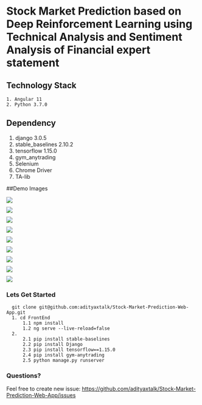 # Stock Market Prediction based on Deep Reinforcement Learning using Technical Analysis and Sentiment Analysis of Financial expert statement

## Technology Stack
    1. Angular 11
    2. Python 3.7.0
    
## Dependency
   1. django 3.0.5
   2. stable_baselines 2.10.2
   3. tensorflow 1.15.0
   4. gym_anytrading
   5. Selenium 
   6. Chrome Driver
   7. TA-lib

##Demo Images

<p style="display:grid; grid-gap:10px; grid-template-columns ">
    <img src="/Images/image1.png"/>
    <img src="/Images/image2.png"/>
    <img src="/Images/image3.png" />
    <img src="/Images/image4.png" />
    <img src="/Images/image5.png"/>
    <img src="/Images/image6.png"/>
    <img src="/Images/image7.png"/>
    <img src="/Images/image8.png"/>
    <img src="/Images/image9.png"/>
</p>

### Lets Get Started
  
      git clone git@github.com:adityaxtalk/Stock-Market-Prediction-Web-App.git
      1. cd FrontEnd
          1.1 npm install
          1.2 ng serve --live-reload=false
      2. 
          2.1 pip install stable-baselines
          2.2 pip install Django
          2.3 pip install tensorflow==1.15.0
          2.4 pip install gym-anytrading
          2.5 python manage.py runserver
 
### Questions?

Feel free to create new issue: https://github.com/adityaxtalk/Stock-Market-Prediction-Web-App/issues
          

